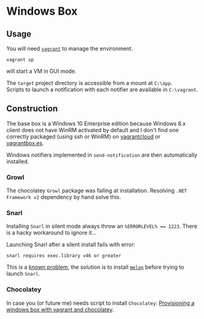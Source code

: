 # Windows Box

## Usage

You will need [`vagrant`](https://www.vagrantup.com) to manage the environment.

    vagrant up
    
will start a VM in GUI mode.  

The `target` project directory is accessible from a mount at `C:\app`.  
Scripts to launch a notification with each notifier are available in `C:\vagrant`.

## Construction

The base box is a Windows 10 Enterprise edition because Windows 8.x client does not have WinRM activated by default and I don't find one correctly packaged (using ssh or WinRM) on [vagrantcloud](https://vagrantcloud.com/boxes) or [vagrantbox.es](http://www.vagrantbox.es).  

Windows notifiers implemented in `send-notification` are then automatically installed.

### Growl

The chocolatey `Growl` package was failing at installation. Resolving `.NET Framework v2` dependency by hand solve this.

### Snarl

Installing `Snarl` in silent mode always throw an `%ERRORLEVEL% == 1223`. There is a hacky workaround to ignore it...

Launching Snarl after a silent install fails with error: 

    snarl requires exec.library v46 or greater
      
This is a [known problem](https://groups.google.com/forum/#!topic/snarl-discuss/db0fjiC-apo), the solution is to install [`melon`](http://sourceforge.net/projects/snarlwin/files/Goodies/setup-minimal.exe/download) before trying to launch `Snarl`.

### Chocolatey

In case you (or future me) needs script to install `Chocolatey`: [Provisioning a windows box with vagrant and chocolatey](http://www.tzehon.com/2014/01/20/provisioning-a-windows-box-with-vagrant-chocolatey-and-puppet-part-1/).  